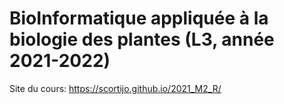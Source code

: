 # BioInformatique appliquée à la biologie des plantes (L3, année 2021-2022)

Site du cours: https://scortijo.github.io/2021_M2_R/

